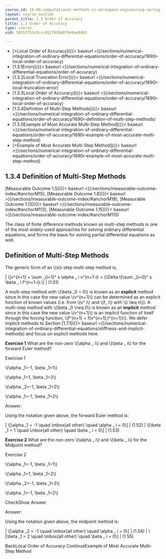 ```yaml
---
course_id: 16-90-computational-methods-in-aerospace-engineering-spring-2014
layout: course_section
parent_title: 1.3 Order of Accuracy
title: 1.3 Order of Accuracy
type: course
uid: 58553753c9ccc012f030d87844ae8db5

---
```


*   [<Local Order of Accuracy]({{< baseurl >}}/sections/numerical-integration-of-ordinary-differential-equations/order-of-accuracy/1690r-local-order-of-accuracy)
*   [1.3.1Errors]({{< baseurl >}}/sections/numerical-integration-of-ordinary-differential-equations/order-of-accuracy)
*   [1.3.2Local Truncation Error]({{< baseurl >}}/sections/numerical-integration-of-ordinary-differential-equations/order-of-accuracy/1690r-local-truncation-error)
*   [1.3.3Local Order of Accuracy]({{< baseurl >}}/sections/numerical-integration-of-ordinary-differential-equations/order-of-accuracy/1690r-local-order-of-accuracy)
*   [1.3.4Definition of Multi-Step Methods]({{< baseurl >}}/sections/numerical-integration-of-ordinary-differential-equations/order-of-accuracy/1690r-definition-of-multi-step-methods)
*   [1.3.5Example of Most Accurate Multi-Step Method]({{< baseurl >}}/sections/numerical-integration-of-ordinary-differential-equations/order-of-accuracy/1690r-example-of-most-accurate-multi-step-method)
*   [\>Example of Most Accurate Multi-Step Method]({{< baseurl >}}/sections/numerical-integration-of-ordinary-differential-equations/order-of-accuracy/1690r-example-of-most-accurate-multi-step-method)

1.3.4 Definition of Multi-Step Methods
--------------------------------------

[Measurable Outcome 1.5]({{< baseurl >}}/sections/measurable-outcome-index/#anchorM15), [Measurable Outcome 1.8]({{< baseurl >}}/sections/measurable-outcome-index/#anchorM18), [Measurable Outcome 1.13]({{< baseurl >}}/sections/measurable-outcome-index/#anchorM113), [Measurable Outcome 1.15]({{< baseurl >}}/sections/measurable-outcome-index/#anchorM115)

The class of finite difference methods known as multi-step methods is one of the most widely-used approaches for solving ordinary differential equations, and forms the basis for solving partial differential equations as well.

Definition of Multi-Step Methods
--------------------------------

The generic form of an \\(s\\)-step multi-step method is,

| \\\[v^{n+1} + \\sum \_{i=1}^ s \\alpha \_ i v^{n+1-i} = {\\Delta t}\\sum \_{i=0}^ s \\beta \_ i f^{n+1-i}.\\\] | (1.51) 

A multi-step method with \\(\\beta \_0 = 0\\) is known as an **explicit** method since in this case the new value \\(v^{n+1}\\) can be determined as an explicit function of known values (i.e. from \\(v^ i\\) and \\(f\_ i\\) with \\(i \\leq n\\)). A multi-step method with \\(\\beta \_0 \\neq 0\\) is known as an **implicit** method since in this case the new value \\(v^{n+1}\\) is an implicit function of itself through the forcing function, \\(f^{n+1} = f(v^{n+1},t^{n+1})\\). We defer implicit methods to Section [1.7.1]({{< baseurl >}}/sections/numerical-integration-of-ordinary-differential-equations/stiffness-and-implicit-methods) and focus on explicit methods here.

**Exercise 1** What are the non-zero \\(\\alpha \_ i\\) and \\(\\beta \_ i\\) for the forward Euler method?

Exercise 1

 \\(\\alpha \_1=-1, \\beta \_1=1\\)

 \\(\\alpha \_1=1, \\beta \_1=2\\)

 \\(\\alpha \_2=-1, \\beta \_1=2\\)

 \\(\\alpha \_1=-1, \\beta \_1=2\\)

Answer:

Using the notation given above, the forward Euler method is:

| \\\[\\alpha \_1 = -1 \\quad \\mbox{all other} \\quad \\alpha \_ i = 0\\\] | (1.52) | \\\[\\beta \_1 = 1 \\quad \\mbox{all other} \\quad \\beta \_ i = 0\\\] | (1.53) 

**Exercise 2** What are the non-zero \\(\\alpha \_ i\\) and \\(\\beta \_ i\\) for the Midpoint method?

Exercise 2

 \\(\\alpha \_1=-1, \\beta \_1=1\\)

 \\(\\alpha \_1=1, \\beta \_1=2\\)

 \\(\\alpha \_2=-1, \\beta \_1=2\\)

 \\(\\alpha \_1=-1, \\beta \_1=2\\)

CheckShow Answer

Answer:

Using the notation given above, the midpoint method is:

| \\\[\\alpha \_2 = -1 \\quad \\mbox{all other} \\quad \\alpha \_ i = 0\\\] | (1.54) | \\\[\\beta \_1 = 2 \\quad \\mbox{all other} \\quad \\beta \_ i = 0\\\] | (1.55) 

BackLocal Order of Accuracy ContinueExample of Most Accurate Multi-Step Method